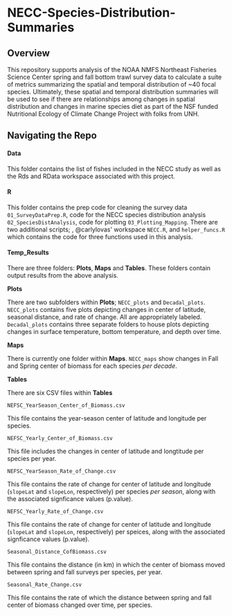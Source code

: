 # NECC-Species-Distribution-Summaries

## Overview

This repository supports analysis of the NOAA NMFS Northeast Fisheries Science Center spring and fall bottom trawl survey data to calculate a suite of metrics summarizing the spatial and temporal distribution of \~40 focal species. Ultimately, these spatial and temporal distribution summaries will be used to see if there are relationships among changes in spatial distribution and changes in marine species diet as part of the NSF funded Nutritional Ecology of Climate Change Project with folks from UNH.

## Navigating the Repo

#### Data

This folder contains the list of fishes included in the NECC study as well as the Rds and RData workspace associated with this project.

#### R

This folder contains the prep code for cleaning the survey data `01_SurveyDataPrep.R`, code for the NECC species distribution analysis `02_SpeciesDistAnalysis`, code for plotting `03_Plotting_Mapping`. There are two additional scripts; , @carlylovas' workspace `NECC.R`, and  `helper_funcs.R` which contains the code for three functions used in this analysis.

#### Temp_Results

There are three folders: **Plots**, **Maps** and **Tables**. These folders contain output results from the above analysis. 

**Plots**

There are two subfolders within **Plots**; `NECC_plots` and `Decadal_plots`. `NECC_plots` contains five plots depicting changes in center of latitude, seasonal distance, and rate of change. All are appropriately labeled. `Decadal_plots` contains three separate folders to house plots depicting changes in surface temperature, bottom temperature, and depth over time. 

**Maps**

There is currently one folder within **Maps**. `NECC_maps` show changes in Fall and Spring center of biomass for each species *per decade*. 

**Tables**

There are six CSV files within **Tables**

`NEFSC_YearSeason_Center_of_Biomass.csv`
 
This file contains the year-season center of latitude and longitude per species.
         
`NEFSC_Yearly_Center_of_Biomass.csv`
 
This file includes the changes in center of latitude and longtitude per species per year. 

`NEFSC_YearSeason_Rate_of_Change.csv`

This file contains the rate of change for center of latitude and longitude (`slopeLat` and `slopeLon`, respectively) per species *per season*, along with the associated signficance values (p.value). 

`NEFSC_Yearly_Rate_of_Change.csv`

This file contains the rate of change for center of latitude and longitude (`slopeLat` and `slopeLon`, respectively) per speices, along with the associated signficance values (p.value).

`Seasonal_Distance_CofBiomass.csv`

This file contains the distance (in km) in which the center of biomass moved between spring and fall surveys per species, per year. 

`Seasonal_Rate_Change.csv`

This file contains the rate of which the distance between spring and fall center of biomass changed over time, per species. 
